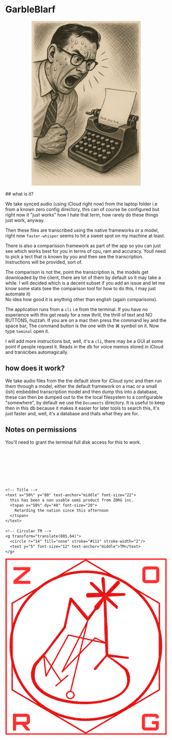 # GarbleBlarf
<p align="center">
    <img src="./assets/shouting_at_typewriter-512.png" alt="why speak when you can shout">
</p>
## what is it?

We take synced audio (using iCloud right now) from the laptop folder i.e from a known zero config directory, this can of course be configured but right now it "just works" how I hate that term, how rarely do these things just work, anyway.  
  
Then these files are transcribed using the native frameworks or a model, right now `faster-whisper` seems to hit a sweet spot on my machine at least.  

There is also a comparisson framework as part of the app so you can just see which works best for you in terms of cpu, ram and accuracy. Youll need to pick a tect that is known by you and then see the transcription. Instructions will be provided, sort of.  
  
The comparison is not the, point the transcription is, the models get downloaded by the client, there are lot of them by default so it may take a while. I will decided which is a decent subset if you add an issue and let me know some stats (see the comparison tool for how to do this, I may just automate it)  
  No idea how good it is anything other than english (again comparisons).  
  
The application runs from a `cli` i.e from the terminal. If you have no experience with this get ready for a new thrill, the thrill of text and NO BUTTONS, huzzah. If you are on a mac then press the command ley and the space bar, The command button is the one with the ⌘ symbol on it. Now type `teminal` open it.  
  
I will add more instructions but, well, it's a `cli`, there may be a GUI at some point if people request it.
Reads in the db for voice memos stored in iCloud and transcibes automagically.

## how does it work?
  We take audio files from the the default store for iCloud sync and then run them through a model, either the default framework on a mac or a small (ish) embedded transcription model and then dump this into a database, these can then be dumped out to the the local filesystem to a configurable "somewhere", by default we use the `Documents` directory. It is useful to keep then in this db because it makes it easier for later tools to search this, it's just faster and, well, it's a database and thats what they are for.

## Notes on permissions

You'll need to grant the terminal full disk access for this to work.



<p align="center">
  <svg viewBox="0 0 1000 200" width="820" xmlns="http://www.w3.org/2000/svg">
    <style>text { font-family: Arial, sans-serif; fill: #111; }</style>

    <!-- Title -->
    <text x="50%" y="80" text-anchor="middle" font-size="22">
      this has been a non usable semi product from ZORG inc.
      <tspan x="50%" dy="40" font-size="20">
        Retarding the nation since this afternoon
      </tspan>
    </text>

    <!-- Circular TM -->
    <g transform="translate(885,64)">
      <circle r="14" fill="none" stroke="#111" stroke-width="2"/>
      <text y="5" font-size="12" text-anchor="middle">TM</text>
    </g>
  </svg>
</p>

<p align="center">
  <img src="./assets/zorg-inc-512.png" alt="ZORG Semi Product" width="512">
</p>

